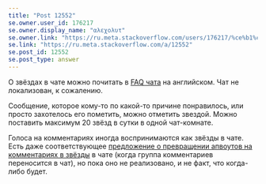 ```yaml
---
title: "Post 12552"
se.owner.user_id: 176217
se.owner.display_name: "αλεχολυτ"
se.owner.link: "https://ru.meta.stackoverflow.com/users/176217/%ce%b1%ce%bb%ce%b5%cf%87%ce%bf%ce%bb%cf%85%cf%84"
se.link: "https://ru.meta.stackoverflow.com/a/12552"
se.post_id: 12552
se.post_type: answer
---
```

<p>О звёздах в чате можно почитать в <a href="https://chat.meta.stackexchange.com/faq">FAQ чата</a> на английском. Чат не локализован, к сожалению.</p>
<p>Сообщение, которое кому-то по какой-то причине понравилось, или просто захотелось его пометить, можно отметить звездой. Можно поставить максимум 20 звёзд в сутки в одной чат-комнате.</p>
<p>Голоса на комментариях иногда воспринимаются как звёзды в чате. Есть даже соответствующее <a href="https://meta.stackexchange.com/q/259469/339911">предложение о превращении апвоутов на комментариях в звёзды</a> в чате (когда группа комментариев переносится в чат), но пока оно не реализовано, и не факт, что когда-либо будет.</p>
